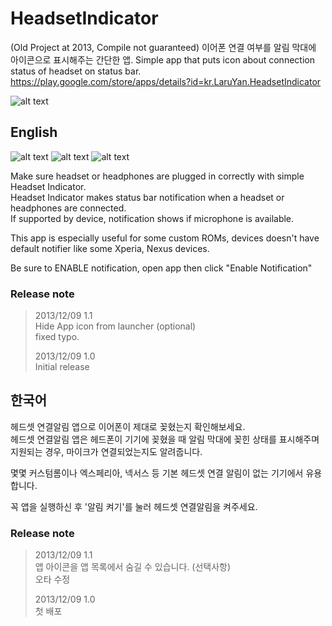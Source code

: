# HeadsetIndicator
(Old Project at 2013, Compile not guaranteed) 이어폰 연결 여부를 알림 막대에 아이콘으로 표시해주는 간단한 앱. Simple app that puts icon about connection status of headset on status bar.  
https://play.google.com/store/apps/details?id=kr.LaruYan.HeadsetIndicator

![alt text](https://raw.githubusercontent.com/LaruYan/HeadsetIndicator/readme/doc/Icon_Big.png "Icon")

## English
![alt text](https://raw.githubusercontent.com/LaruYan/HeadsetIndicator/readme/doc/en/main_screen.png "Main screen")
![alt text](https://raw.githubusercontent.com/LaruYan/HeadsetIndicator/readme/doc/en/headeset.png "while headset is connected")
![alt text](https://raw.githubusercontent.com/LaruYan/HeadsetIndicator/readme/doc/en/headphone.png "while headphone is connected")

Make sure headset or headphones are plugged in correctly with simple Headset Indicator.  
Headset Indicator makes status bar notification when a headset or headphones are connected.  
If supported by device, notification shows if microphone is available.  

This app is especially useful for some custom ROMs, devices doesn't have default notifier like some Xperia, Nexus devices.  

Be sure to ENABLE notification, open app then click "Enable Notification"  

### Release note
> 2013/12/09 1.1  
> Hide App icon from launcher (optional)  
> fixed typo.  
> 
> 2013/12/09 1.0  
> Initial release


## 한국어
헤드셋 연결알림 앱으로 이어폰이 제대로 꽂혔는지 확인해보세요.  
헤드셋 연결알림 앱은 헤드폰이 기기에 꽂혔을 때 알림 막대에 꽂힌 상태를 표시해주며 지원되는 경우, 마이크가 연결되었는지도 알려줍니다.  

몇몇 커스텀롬이나 엑스페리아, 넥서스 등 기본 헤드셋 연결 알림이 없는 기기에서 유용합니다.  

꼭 앱을 실행하신 후 '알림 켜기'를 눌러 헤드셋 연결알림을 켜주세요.  

### Release note
> 2013/12/09 1.1  
> 앱 아이콘을 앱 목록에서 숨길 수 있습니다. (선택사항)  
> 오타 수정  
> 
> 2013/12/09 1.0  
> 첫 배포
